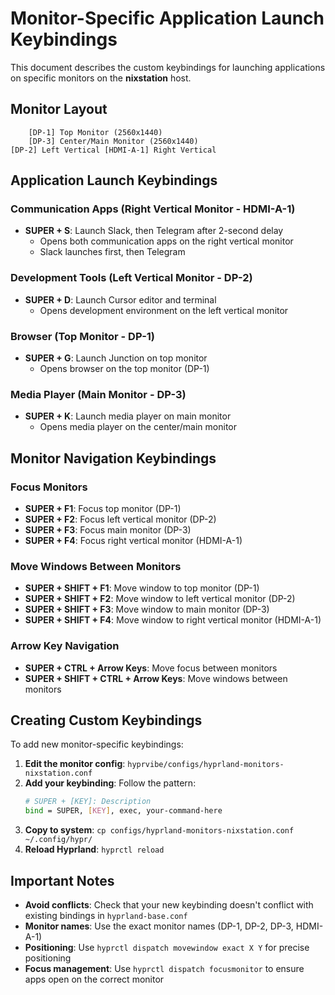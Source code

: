 # Monitor-Specific Application Launch Keybindings

This document describes the custom keybindings for launching applications on specific monitors on the **nixstation** host.

## Monitor Layout

```
    [DP-1] Top Monitor (2560x1440)
    [DP-3] Center/Main Monitor (2560x1440)
[DP-2] Left Vertical [HDMI-A-1] Right Vertical
```

## Application Launch Keybindings

### Communication Apps (Right Vertical Monitor - HDMI-A-1)
- **SUPER + S**: Launch Slack, then Telegram after 2-second delay
  - Opens both communication apps on the right vertical monitor
  - Slack launches first, then Telegram

### Development Tools (Left Vertical Monitor - DP-2)
- **SUPER + D**: Launch Cursor editor and terminal
  - Opens development environment on the left vertical monitor

### Browser (Top Monitor - DP-1)
- **SUPER + G**: Launch Junction on top monitor
  - Opens browser on the top monitor (DP-1)

### Media Player (Main Monitor - DP-3)
- **SUPER + K**: Launch media player on main monitor
  - Opens media player on the center/main monitor

## Monitor Navigation Keybindings

### Focus Monitors
- **SUPER + F1**: Focus top monitor (DP-1)
- **SUPER + F2**: Focus left vertical monitor (DP-2)
- **SUPER + F3**: Focus main monitor (DP-3)
- **SUPER + F4**: Focus right vertical monitor (HDMI-A-1)

### Move Windows Between Monitors
- **SUPER + SHIFT + F1**: Move window to top monitor (DP-1)
- **SUPER + SHIFT + F2**: Move window to left vertical monitor (DP-2)
- **SUPER + SHIFT + F3**: Move window to main monitor (DP-3)
- **SUPER + SHIFT + F4**: Move window to right vertical monitor (HDMI-A-1)

### Arrow Key Navigation
- **SUPER + CTRL + Arrow Keys**: Move focus between monitors
- **SUPER + SHIFT + CTRL + Arrow Keys**: Move windows between monitors

## Creating Custom Keybindings

To add new monitor-specific keybindings:

1. **Edit the monitor config**: `hyprvibe/configs/hyprland-monitors-nixstation.conf`
2. **Add your keybinding**: Follow the pattern:
   ```bash
   # SUPER + [KEY]: Description
   bind = SUPER, [KEY], exec, your-command-here
   ```
3. **Copy to system**: `cp configs/hyprland-monitors-nixstation.conf ~/.config/hypr/`
4. **Reload Hyprland**: `hyprctl reload`

## Important Notes

- **Avoid conflicts**: Check that your new keybinding doesn't conflict with existing bindings in `hyprland-base.conf`
- **Monitor names**: Use the exact monitor names (DP-1, DP-2, DP-3, HDMI-A-1)
- **Positioning**: Use `hyprctl dispatch movewindow exact X Y` for precise positioning
- **Focus management**: Use `hyprctl dispatch focusmonitor` to ensure apps open on the correct monitor
